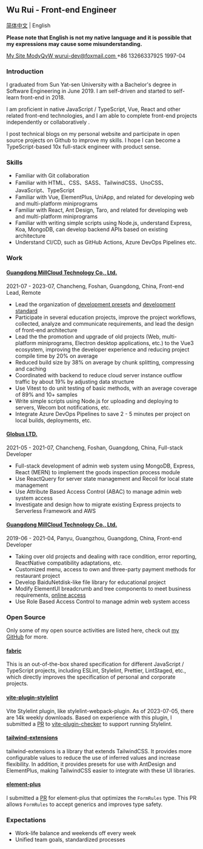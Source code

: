 ## Wu Rui - Front-end Engineer

[简体中文](./index.zh-CN.md) | English

**Please note that English is not my native language and it is possible that my expressions may cause some misunderstanding.**

<div class="flex flex-wrap">
  <a href="https://modyqyw.github.io" class="flex items-center mr-2">
    <iconify-icon icon="carbon:home" class="mr-1"></iconify-icon>
    My Site
  </a>
  <a href="https://github.com/ModyQyW" class="flex items-center mx-2">
    <iconify-icon icon="carbon:logo-github" class="mr-1"></iconify-icon>
    ModyQyW
  </a>
  <a href="mailto:wurui-dev@foxmail.com" class="flex items-center mx-2">
    <iconify-icon icon="carbon:email" class="mr-1"></iconify-icon>
    wurui-dev@foxmail.com
  </a>
  <span class="flex items-center mx-2">
    <iconify-icon icon="carbon:phone" class="mr-1"></iconify-icon>
    +86 13266337925
  </span>
  <span class="flex items-center mx-2">
    <iconify-icon icon="icon-park-outline:birthday-cake" class="mr-1"></iconify-icon>
    1997-04
  </span>
</div>

### Introduction

I graduated from Sun Yat-sen University with a Bachelor's degree in Software Engineering in June 2019. I am self-driven and started to self-learn front-end in 2018.

I am proficient in native JavaScript / TypeScript, Vue, React and other related front-end technologies, and I am able to complete front-end projects independently or collaboratively .

I post technical blogs on my personal website and participate in open source projects on Github to improve my skills. I hope I can become a TypeScript-based 10x full-stack engineer with product sense.

### Skills

- Familiar with Git collaboration
- Familiar with HTML、CSS、SASS、TailwindCSS、UnoCSS、JavaScript、TypeScript
- Familiar with Vue, ElementPlus, UniApp, and related for developing web and multi-platform miniprograms
- Familiar with React, Ant Design, Taro, and related for developing web and multi-platform miniprograms
- Familiar with writing simple scripts using Node.js, understand Express, Koa, MongoDB, can develop backend APIs based on existing architecture
- Understand CI/CD, such as GitHub Actions, Azure DevOps Pipelines etc.

### Work

#### [Guangdong MillCloud Technology Co., Ltd.](https://www.millcloud.cn/)

<p class="text-gray-500">2021-07 - 2023-07, Chancheng, Foshan, Guangdong, China, Front-end Lead, Remote</p>

- Lead the organization of [development presets](https://github.com/MillCloud/presets) and [development standard](https://millcloud.github.io/standard)
- Participate in several education projects, improve the project workflows, collected, analyze and communicate requirements, and lead the design of front-end architecture
- Lead the the promotion and upgrade of old projects (Web, multi-platform miniprograms, Electron desktop applications, etc.) to the Vue3 ecosystem, improving the developer experience and reducing project compile time by 20% on average
- Reduced build size by 38% on average by chunk splitting, compressing and caching
- Coordinated with backend to reduce cloud server instance outflow traffic by about 19% by adjusting data structure
- Use Vitest to do unit testing of basic methods, with an average coverage of 89% and 10+ samples
- Write simple scripts using Node.js for uploading and deploying to servers, Wecom bot notifications, etc.
- Integrate Azure DevOps Pipelines to save 2 - 5 minutes per project on local builds, deployments, etc.

#### [Globus LTD.](https://globus-china.com/)

<p class="text-gray-500 my-2">2021-05 - 2021-07, Chancheng, Foshan, Guangdong, China, Full-stack Developer</p>

- Full-stack development of admin web system using MongoDB, Express, React (MERN) to implement the goods inspection process module
- Use ReactQuery for server state management and Recoil for local state management
- Use Attribute Based Access Control (ABAC) to manage admin web system access
- Investigate and design how to migrate existing Express projects to Serverless Framework and AWS

#### [Guangdong MillCloud Technology Co., Ltd.](https://www.millcloud.cn/)

<p class="text-gray-500 my-2">2019-06 - 2021-04, Panyu, Guangzhou, Guangdong, China, Front-end Developer</p>

- Taking over old projects and dealing with race condition, error reporting, ReactNative compatibility adaptations, etc.
- Customized menu, access to own and three-party payment methods for restaurant project
- Develop BaiduNetdisk-like file library for educational project
- Modify ElementUI breadcrumb and tree components to meet business requirements, [online access](https://gitee.com/MillCloud/element)
- Use Role Based Access Control to manage admin web system access

### Open Source

Only some of my open source activities are listed here, check out [my GitHub](https://github.com/ModyQyW) for more.

#### [fabric](https://github.com/ModyQyW/fabric)

This is an out-of-the-box shared specification for different JavaScript / TypeScript projects, including ESLint, Stylelint, Prettier, LintStaged, etc., which directly improves the specification of personal and corporate projects.

#### [vite-plugin-stylelint](https://github.com/ModyQyW/vite-plugin-stylelint)

Vite Stylelint plugin, like stylelint-webpack-plugin. As of 2023-07-05, there are 14k weekly downloads. Based on experience with this plugin, I submitted a [PR](https://github.com/fi3ework/vite-plugin-checker/pull/158) to [vite-plugin-checker](https://github.com/fi3ework/vite-plugin-checker) to support running Stylelint.

#### [tailwind-extensions](https://github.com/ModyQyW/tailwind-extensions)

tailwind-extensions is a library that extends TailwindCSS. It provides more configurable values to reduce the use of inferred values and increase flexibility. In addition, it provides presets for use with AntDesign and ElementPlus, making TailwindCSS easier to integrate with these UI libraries.

#### [element-plus](https://github.com/element-plus/element-plus)

I submitted a [PR](https://github.com/element-plus/element-plus/pull/12549) for element-plus that optimizes the `FormRules` type. This PR allows `FormRules` to accept generics and improves type safety.

### Expectations

- Work-life balance and weekends off every week
- Unified team goals, standardized processes

<script src="https://cdn.jsdelivr.net/npm/@unocss/runtime"></script>
<script src="https://cdn.jsdelivr.net/npm/iconify-icon/dist/iconify-icon.min.js"></script>
